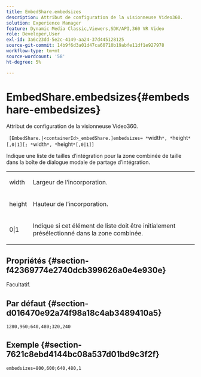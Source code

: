 ```yaml
---
title: EmbedShare.embedsizes
description: Attribut de configuration de la visionneuse Video360.
solution: Experience Manager
feature: Dynamic Media Classic,Viewers,SDK/API,360 VR Video
role: Developer,User
exl-id: 3a6c23dd-5e2c-4149-aa24-37d445128125
source-git-commit: 14b9f6d3a01d47ca60710b19abfe11df1e927978
workflow-type: tm+mt
source-wordcount: '58'
ht-degree: 5%

---
```


# EmbedShare.embedsizes{#embedshare-embedsizes}

Attribut de configuration de la visionneuse Video360.

` [EmbedShare.|<containerId>_embedShare.]embedsizes= *`width`*, *`height`*[,0|1][; *`width`*, *`height`*[,0|1]]`

Indique une liste de tailles d’intégration pour la zone combinée de taille dans la boîte de dialogue modale de partage d’intégration.

<table id="table_C616483932C2482CA9794DDD7313FD7C"> 
 <tbody> 
  <tr> 
   <td colname="col1"> <p> <span class="codeph"> <span class="varname"> width </span> </span> </p> </td> 
   <td colname="col2"> <p> Largeur de l’incorporation. </p> </td> 
  </tr> 
  <tr> 
   <td colname="col1"> <p> <span class="codeph"> <span class="varname"> height </span> </span> </p> </td> 
   <td colname="col2"> <p>Hauteur de l’incorporation. </p> </td> 
  </tr> 
  <tr> 
   <td colname="col1"> <p> <span class="codeph"> 0|1 </span> </p> </td> 
   <td colname="col2"> <p> Indique si cet élément de liste doit être initialement présélectionné dans la zone combinée. </p> </td> 
  </tr> 
 </tbody> 
</table>

## Propriétés {#section-f42369774e2740dcb399626a0e4e930e}

Facultatif.

## Par défaut {#section-d016470e92a74f98a18c4ab3489410a5}

`1280,960;640,480;320,240`

## Exemple {#section-7621c8ebd4144bc08a537d01bd9c3f2f}

```
embedsizes=800,600;640,480,1
```
